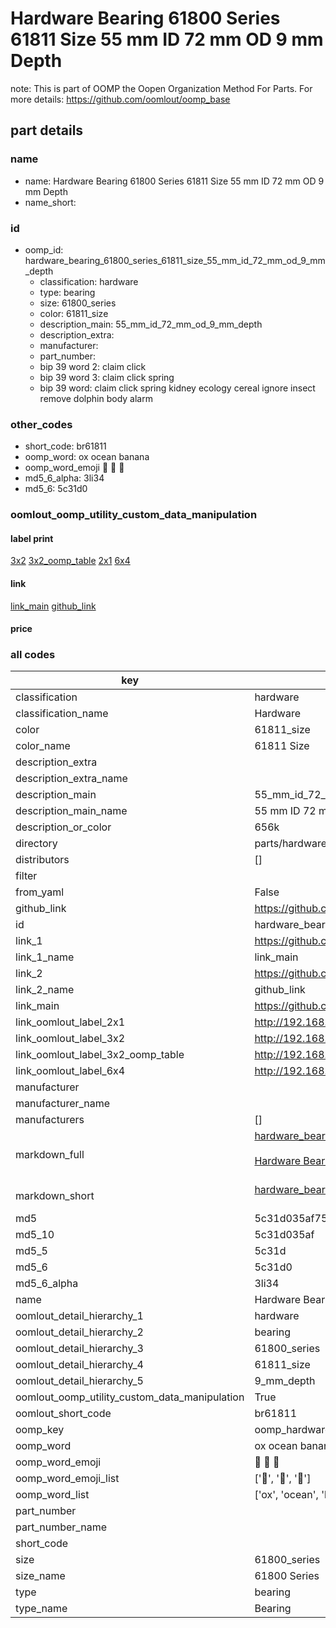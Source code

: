 # Hardware Bearing 61800 Series 61811 Size 55 mm ID 72 mm OD 9 mm Depth  

note: This is part of OOMP the Oopen Organization Method For Parts. For more details: https://github.com/oomlout/oomp_base

##  part details





### name
* name: Hardware Bearing 61800 Series 61811 Size 55 mm ID 72 mm OD 9 mm Depth
* name_short: 
### id
* oomp_id: hardware_bearing_61800_series_61811_size_55_mm_id_72_mm_od_9_mm_depth
  * classification: hardware
  * type: bearing
  * size: 61800_series
  * color: 61811_size
  * description_main: 55_mm_id_72_mm_od_9_mm_depth
  * description_extra: 
  * manufacturer: 
  * part_number: 
  * bip 39 word 2: claim click
  * bip 39 word 3: claim click spring
  * bip 39 word: claim click spring kidney ecology cereal ignore insect remove dolphin body alarm

### other_codes
* short_code: br61811
* oomp_word: ox ocean banana
* oomp_word_emoji :ox: :ocean: :banana:
* md5_6_alpha: 3li34
* md5_6: 5c31d0






### oomlout_oomp_utility_custom_data_manipulation
#### label print
[3x2](http://192.168.1.245:1112/?label=oomp%203li34)
[3x2_oomp_table](http://192.168.1.107:1112/?label=oomp%203li34)
[2x1](http://192.168.1.242:1112/?label=oomp%203li34)
[6x4](http://192.168.1.55:1112/?label=oomp%203li34)    

#### link

[link_main](https://github.com/oomlout/oomlout_oomp_current_version_messy/tree/main/parts/hardware_bearing_61800_series_61811_size_55_mm_id_72_mm_od_9_mm_depth) [github_link](https://github.com/oomlout/oomlout_oomp_part_src/tree/main/parts/hardware_bearing_61800_series_61811_size_55_mm_id_72_mm_od_9_mm_depth)                             

#### price







### all codes 
| key | value |  
| --- | --- |  
| classification | hardware |  
| classification_name | Hardware |  
| color | 61811_size |  
| color_name | 61811 Size |  
| description_extra |  |  
| description_extra_name |  |  
| description_main | 55_mm_id_72_mm_od_9_mm_depth |  
| description_main_name | 55 mm ID 72 mm OD 9 mm Depth |  
| description_or_color | 656k |  
| directory | parts/hardware_bearing_61800_series_61811_size_55_mm_id_72_mm_od_9_mm_depth |  
| distributors | [] |  
| filter |  |  
| from_yaml | False |  
| github_link | https://github.com/oomlout/oomlout_oomp_part_src/tree/main/parts/hardware_bearing_61800_series_61811_size_55_mm_id_72_mm_od_9_mm_depth |  
| id | hardware_bearing_61800_series_61811_size_55_mm_id_72_mm_od_9_mm_depth |  
| link_1 | https://github.com/oomlout/oomlout_oomp_current_version_messy/tree/main/parts/hardware_bearing_61800_series_61811_size_55_mm_id_72_mm_od_9_mm_depth |  
| link_1_name | link_main |  
| link_2 | https://github.com/oomlout/oomlout_oomp_part_src/tree/main/parts/hardware_bearing_61800_series_61811_size_55_mm_id_72_mm_od_9_mm_depth |  
| link_2_name | github_link |  
| link_main | https://github.com/oomlout/oomlout_oomp_current_version_messy/tree/main/parts/hardware_bearing_61800_series_61811_size_55_mm_id_72_mm_od_9_mm_depth |  
| link_oomlout_label_2x1 | http://192.168.1.242:1112/?label=oomp%203li34 |  
| link_oomlout_label_3x2 | http://192.168.1.245:1112/?label=oomp%203li34 |  
| link_oomlout_label_3x2_oomp_table | http://192.168.1.107:1112/?label=oomp%203li34 |  
| link_oomlout_label_6x4 | http://192.168.1.55:1112/?label=oomp%203li34 |  
| manufacturer |  |  
| manufacturer_name |  |  
| manufacturers | [] |  
| markdown_full | [hardware_bearing_61800_series_61811_size_55_mm_id_72_mm_od_9_mm_depth](https://github.com/oomlout/oomlout_oomp_current_version_messy/tree/main/parts/hardware_bearing_61800_series_61811_size_55_mm_id_72_mm_od_9_mm_depth)<br>[](https://github.com/oomlout/oomlout_oomp_current_version_messy/tree/main/parts/hardware_bearing_61800_series_61811_size_55_mm_id_72_mm_od_9_mm_depth)<br>[Hardware Bearing 61800 Series 61811 Size 55 Mm Id 72 Mm Od 9 Mm Depth](https://github.com/oomlout/oomlout_oomp_current_version_messy/tree/main/parts/hardware_bearing_61800_series_61811_size_55_mm_id_72_mm_od_9_mm_depth)<br><br> |  
| markdown_short | [hardware_bearing_61800_series_61811_size_55_mm_id_72_mm_od_9_mm_depth](https://github.com/oomlout/oomlout_oomp_current_version_messy/tree/main/parts/hardware_bearing_61800_series_61811_size_55_mm_id_72_mm_od_9_mm_depth)<br><br> |  
| md5 | 5c31d035af750e18962307a7a64aa94d |  
| md5_10 | 5c31d035af |  
| md5_5 | 5c31d |  
| md5_6 | 5c31d0 |  
| md5_6_alpha | 3li34 |  
| name | Hardware Bearing 61800 Series 61811 Size 55 mm ID 72 mm OD 9 mm Depth |  
| oomlout_detail_hierarchy_1 | hardware |  
| oomlout_detail_hierarchy_2 | bearing |  
| oomlout_detail_hierarchy_3 | 61800_series |  
| oomlout_detail_hierarchy_4 | 61811_size |  
| oomlout_detail_hierarchy_5 | 9_mm_depth |  
| oomlout_oomp_utility_custom_data_manipulation | True |  
| oomlout_short_code | br61811 |  
| oomp_key | oomp_hardware_bearing_61800_series_61811_size_55_mm_id_72_mm_od_9_mm_depth |  
| oomp_word | ox ocean banana |  
| oomp_word_emoji | :ox: :ocean: :banana: |  
| oomp_word_emoji_list | [':ox:', ':ocean:', ':banana:'] |  
| oomp_word_list | ['ox', 'ocean', 'banana'] |  
| part_number |  |  
| part_number_name |  |  
| short_code |  |  
| size | 61800_series |  
| size_name | 61800 Series |  
| type | bearing |  
| type_name | Bearing |  
